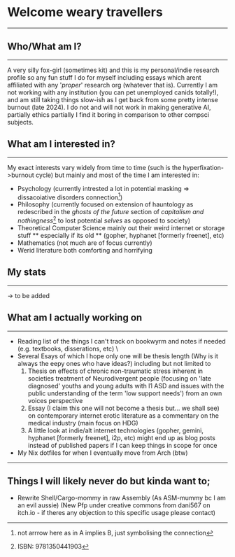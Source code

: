 # Welcome weary travellers 
-------------
## Who/What am I?
____________________________
A very silly fox-girl (sometimes kit) and this is my personal/indie research profile so any fun stuff I do for myself including essays which arent affiliated with any '_proper_' research org (whatever that is). Currently I am not working with any institution (you can pet unemployed canids totally!), and am still taking things slow-ish as I get back from some pretty intense burnout (late 2024). I do not and will not work in making generative AI, partially ethics partially I find it boring in comparison to other compsci subjects.

## What am I interested in?
_______________________________
My exact interests vary widely from time to time (such is the hyperfixation->burnout cycle) but mainly and most of the time I am interested in:
   - Psychology (currently intrested a lot in potential masking => dissacoiative disorders connection[^1])
   - Philosophy (currently focused on extension of hauntology as redescribed in the _ghosts of the future_ section of _capitalism and nothingness_[^2] to lost potential _selves_ as opposed to society)
   - Theoretical Computer Science  mainly out their weird internet or storage stuff ** especially if its old ** (gopher, hyphanet [formerly freenet], etc)
   - Mathematics (not much are of focus currently)
   - Werid literature both comforting and horrifying

## My stats
_______________________

-> to be added 

## What am I actually working on
_______________________

   - Reading list of the things I can't track on bookwyrm and notes if needed (e.g. textbooks, disserations, etc) \
   - Several Esays of which I hope only one will be thesis length (Why is it always the eepy ones who have ideas?) including but not limited to  
        1. Thesis on effects of chronic non-traumatic stress inherent in societies treatment of Neurodivergent people (focusing on 'late diagnosed' youths and young adults with l1 ASD and issues with the public understanding of the term 'low support needs') from an own voices perspective
        2. Essay (I claim this one will not become a thesis but... we shall see) on contemporary internet erotic literature as a commentary on the medical industry (main focus on HDG)
        3. A little look at indie/alt internet technologies (gopher, gemini, hyphanet [formerly freenet], i2p, etc) might end up as blog posts instead of published papers if I can keep things in scope for once    
   - My Nix dotfiles for when I eventually move from Arch (btw)
______________________
## Things I will likely never do but kinda want to;
- Rewrite Shell/Cargo-mommy in raw Assembly (As ASM-mummy bc I am an evil aussie)
(New Pfp under creative commons from dani567 on itch.io - if theres any objection to this specific usage please contact)
[^1]: not arrrow here as in A implies B, just symbolising the connection
[^2]: ISBN: 9781350441903

